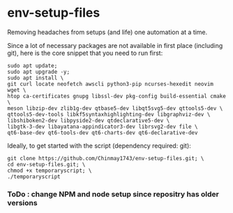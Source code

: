 # env-setup-files

Removing headaches from setups (and life) one automation at a time.

Since a lot of necessary packages are not available in first place (including git), here is the core snippet that you need to run first:

```
sudo apt update;
sudo apt upgrade -y;
sudo apt install \
git curl locate neofetch awscli python3-pip ncurses-hexedit neovim wget \
htop ca-certificates gnupg libssl-dev pkg-config build-essential cmake \
meson libzip-dev zlib1g-dev qtbase5-dev libqt5svg5-dev qttools5-dev \
qttools5-dev-tools libkf5syntaxhighlighting-dev libgraphviz-dev \
libshiboken2-dev libpyside2-dev qtdeclarative5-dev \
libgtk-3-dev libayatana-appindicator3-dev librsvg2-dev file \
qt6-base-dev qt6-tools-dev qt6-charts-dev qt6-declarative-dev
```

Ideally, to get started with the script (dependency required: git):

```
git clone https://github.com/Chinmay1743/env-setup-files.git; \
cd env-setup-files.git; \
chmod +x temporaryscript; \
./temporaryscript
```

### ToDo : change NPM and node setup since repositry has older versions




